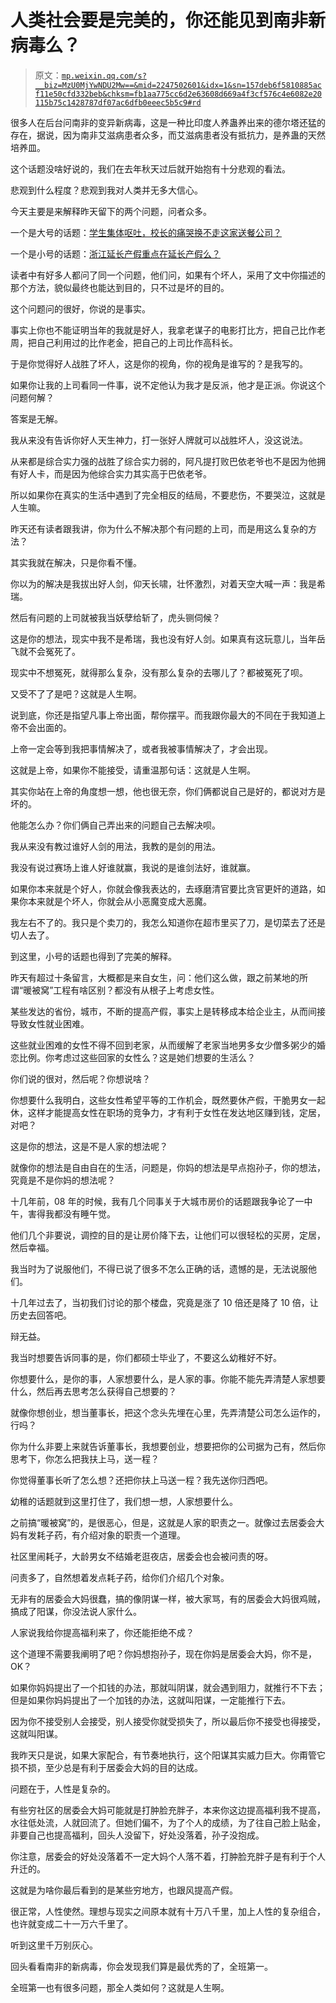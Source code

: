 # 人类社会要是完美的，你还能见到南非新病毒么？

> 原文：[`mp.weixin.qq.com/s?__biz=MzU0MjYwNDU2Mw==&mid=2247502601&idx=1&sn=157deb6f5810885acf11e50cfd332beb&chksm=fb1aa775cc6d2e63608d669a4f3cf576c4e6082e20115b75c1428787df07ac6dfb0eeec5b5c9#rd`](http://mp.weixin.qq.com/s?__biz=MzU0MjYwNDU2Mw==&mid=2247502601&idx=1&sn=157deb6f5810885acf11e50cfd332beb&chksm=fb1aa775cc6d2e63608d669a4f3cf576c4e6082e20115b75c1428787df07ac6dfb0eeec5b5c9#rd)

很多人在后台问南非的变异新病毒，这是一种比印度人养蛊养出来的德尔塔还猛的存在，据说，因为南非艾滋病患者众多，而艾滋病患者没有抵抗力，是养蛊的天然培养皿。 

这个话题没啥好说的，我们在去年秋天过后就开始抱有十分悲观的看法。 

悲观到什么程度？悲观到我对人类并无多大信心。 

今天主要是来解释昨天留下的两个问题，问者众多。 

一个是大号的话题：[学生集体呕吐，校长的痛哭换不走这家送餐公司？](http://mp.weixin.qq.com/s?__biz=MzU0MjYwNDU2Mw==&mid=2247502595&idx=1&sn=18b1163ebcc48396596bdc5f150c45c3&chksm=fb1aa77fcc6d2e69969c80a8dbcccb27cb60414f7f8a2634628fd4aacf39e1a3d5d7fea4f451&scene=21#wechat_redirect)

一个是小号的话题：[浙江延长产假重点在延长产假么？](http://mp.weixin.qq.com/s?__biz=MzU3NDc5Nzc0NQ==&mid=2247509964&idx=1&sn=58f8d3180866a7ae013928464cefbea8&chksm=fd2e0512ca598c04c518e92fe70e32e29b02a92b248c50574ec8e6798269bc09246d51c02d55&scene=21#wechat_redirect)

读者中有好多人都问了同一个问题，他们问，如果有个坏人，采用了文中你描述的那个方法，貌似最终也能达到目的，只不过是坏的目的。 

这个问题问的很好，你说的是事实。 

事实上你也不能证明当年的我就是好人，我拿老谋子的电影打比方，把自己比作老周，把自己利用过的比作老金，把自己的上司比作高科长。 

于是你觉得好人战胜了坏人，这是你的视角，你的视角是谁写的？是我写的。 

如果你让我的上司看同一件事，说不定他认为我才是反派，他才是正派。你说这个问题何解？

答案是无解。

我从来没有告诉你好人天生神力，打一张好人牌就可以战胜坏人，没这说法。

从来都是综合实力强的战胜了综合实力弱的，阿凡提打败巴依老爷也不是因为他拥有好人卡，而是因为他综合实力其实高于巴依老爷。 

所以如果你在真实的生活中遇到了完全相反的结局，不要悲伤，不要哭泣，这就是人生嘛。 

昨天还有读者跟我讲，你为什么不解决那个有问题的上司，而是用这么复杂的方法？ 

其实我就在解决，只是你看不懂。 

你以为的解决是我拔出好人剑，仰天长啸，壮怀激烈，对着天空大喊一声：我是希瑞。

然后有问题的上司就被我当妖孽给斩了，虎头铡伺候？ 

这是你的想法，现实中我不是希瑞，我也没有好人剑。如果真有这玩意儿，当年岳飞就不会冤死了。 

现实中不想冤死，就得那么复杂，没有那么复杂的去哪儿了？都被冤死了呗。 

又受不了了是吧？这就是人生啊。

说到底，你还是指望凡事上帝出面，帮你摆平。而我跟你最大的不同在于我知道上帝不会出面的。

上帝一定会等到我把事情解决了，或者我被事情解决了，才会出现。

这就是上帝，如果你不能接受，请重温那句话：这就是人生啊。

其实你站在上帝的角度想一想，他也很无奈，你们俩都说自己是好的，都说对方是坏的。 

他能怎么办？你们俩自己弄出来的问题自己去解决呗。 

我从来没有教过谁好人剑的用法，我教的是剑的用法。 

我没有说过赛场上谁人好谁就赢，我说的是谁剑法好，谁就赢。

如果你本来就是个好人，你就会像我表达的，去琢磨清官要比贪官更奸的道路，如果你本来就是个坏人，你就会从小恶魔变成大恶魔。

我左右不了的。我只是个卖刀的，我怎么知道你在超市里买了刀，是切菜去了还是切人去了。 

到这里，小号的话题也得到了完美的解释。

昨天有超过十条留言，大概都是来自女生，问：他们这么做，跟之前某地的所谓“暖被窝”工程有啥区别？都没有从根子上考虑女性。

某些发达的省份，城市，不断的提高产假，事实上是转移成本给企业主，从而间接导致女性就业困难。

这些就业困难的女性不得不回到老家，从而缓解了老家当地男多女少僧多粥少的婚恋比例。你考虑过这些回家的女性么？这是她们想要的生活么？

你们说的很对，然后呢？你想说啥？ 

你想要什么我明白，这些女性希望平等的工作机会，既然要休产假，干脆男女一起休，这样才能提高女性在职场的竞争力，才有利于女性在发达地区赚到钱，定居，对吧？ 

这是你的想法，这是不是人家的想法呢？ 

就像你的想法是自由自在的生活，问题是，你妈的想法是早点抱孙子，你的想法，究竟是不是你妈的想法呢？

十几年前，08 年的时候，我有几个同事关于大城市房价的话题跟我争论了一中午，害得我都没有睡午觉。 

他们几个非要说，调控的目的是让房价降下去，让他们可以很轻松的买房，定居，然后幸福。

我当时为了说服他们，不得已说了很多不怎么正确的话，遗憾的是，无法说服他们。 

十几年过去了，当初我们讨论的那个楼盘，究竟是涨了 10 倍还是降了 10 倍，让历史去回答吧。 

辩无益。

我当时想要告诉同事的是，你们都硕士毕业了，不要这么幼稚好不好。 

你想要什么，是你的事，人家想要什么，是人家的事。你能不能先弄清楚人家想要什么，然后再去思考怎么获得自己想要的？

就像你想创业，想当董事长，把这个念头先埋在心里，先弄清楚公司怎么运作的，行吗？ 

你为什么非要上来就告诉董事长，我想要创业，想要把你的公司据为己有，然后你思考下，你怎么把我扶上马，送一程？

你觉得董事长听了怎么想？还把你扶上马送一程？我先送你归西吧。 

幼稚的话题就到这里打住了，我们想一想，人家想要什么。 

之前搞“暖被窝”的，是很恶心，但是，这就是人家的职责之一。就像过去居委会大妈有发耗子药，有介绍对象的职责一个道理。 

社区里闹耗子，大龄男女不结婚老逛夜店，居委会也会被问责的呀。

问责多了，自然想着发点耗子药，给你们介绍几个对象。

无非有的居委会大妈很蠢，搞的像阴谋一样，被大家骂，有的居委会大妈很鸡贼，搞成了阳谋，你没法说人家什么。 

人家说我给你提高福利来了，你还能拒绝不成？

这个道理不需要我阐明了吧？你妈想抱孙子，现在你妈是居委会大妈，你不是，OK？

如果你妈妈提出了一个扣钱的办法，那就叫阴谋，就会遇到阻力，就推行不下去；但是如果你妈妈提出了一个加钱的办法，这就叫阳谋，一定能推行下去。

因为你不接受别人会接受，别人接受你就受损失了，所以最后你不接受也得接受，这就叫阳谋。

我昨天只是说，如果大家配合，有节奏地执行，这个阳谋其实威力巨大。你甭管它损不损，至少总是有利于居委会大妈的目的达成。

问题在于，人性是复杂的。 

有些穷社区的居委会大妈可能就是打肿脸充胖子，本来你这边提高福利我不提高，水往低处流，人就回流了。但她们偏不，为了个人的成绩，为了往自己脸上贴金，非要自己也提高福利，回头人没留下，好处没落着，孙子没抱成。 

你注意，居委会的好处没落着不一定大妈个人落不着，打肿脸充胖子是有利于个人升迁的。

这就是为啥你最后看到的是某些穷地方，也跟风提高产假。

很正常，人性使然。理想与现实之间原本就有十万八千里，加上人性的复杂组合，也许就变成二十一万六千里了。

听到这里千万别灰心。

回头看看南非的新病毒，你会发现我们算是最优秀的了，全班第一。

全班第一也有很多问题，那全人类如何？这就是人生啊。